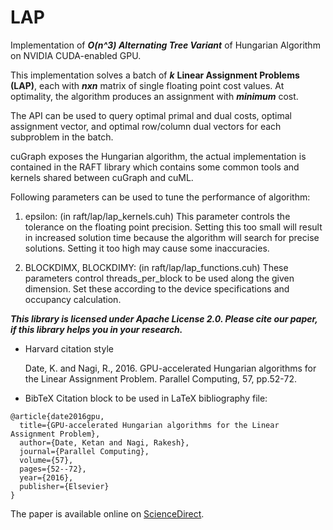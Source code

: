 # LAP

Implementation of ***O(n^3) Alternating Tree Variant*** of Hungarian Algorithm on NVIDIA CUDA-enabled GPU.

This implementation solves a batch of ***k*** **Linear Assignment Problems (LAP)**, each with ***nxn*** matrix of single floating point cost values. At optimality, the algorithm produces an assignment with ***minimum*** cost.

The API can be used to query optimal primal and dual costs, optimal assignment vector, and optimal row/column dual vectors for each subproblem in the batch.

cuGraph exposes the Hungarian algorithm, the actual implementation is contained in the RAFT library which contains some common tools and kernels shared between cuGraph and cuML.

Following parameters can be used to tune the performance of algorithm:

1. epsilon: (in raft/lap/lap_kernels.cuh) This parameter controls the tolerance on the floating point precision. Setting this too small will result in increased solution time because the algorithm will search for precise solutions. Setting it too high may cause some inaccuracies.

2. BLOCKDIMX, BLOCKDIMY: (in raft/lap/lap_functions.cuh) These parameters control threads_per_block to be used along the given dimension. Set these according to the device specifications and occupancy calculation.

***This library is licensed under Apache License 2.0. Please cite our paper, if this library helps you in your research.***

- Harvard citation style

  Date, K. and Nagi, R., 2016. GPU-accelerated Hungarian algorithms for the Linear Assignment Problem. Parallel Computing, 57, pp.52-72.

- BibTeX Citation block to be used in LaTeX bibliography file:

```
@article{date2016gpu,
  title={GPU-accelerated Hungarian algorithms for the Linear Assignment Problem},
  author={Date, Ketan and Nagi, Rakesh},
  journal={Parallel Computing},
  volume={57},
  pages={52--72},
  year={2016},
  publisher={Elsevier}
}
```

The paper is available online on [ScienceDirect](https://www.sciencedirect.com/science/article/abs/pii/S016781911630045X).
